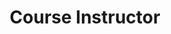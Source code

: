 ---
title: Course Instructor
order: 1
courses:
  - code: AER 521
    title: Mobile Robotics and Perception
    terms: Winter 2018
    img: /assets/img/qbot.png
    description: This course addresses fundamentals of mobile robotics and sensor-based perception for applications such as space exploration, search and rescue, mining, self-driving cars, unmanned aerial vehicles, autonomous underwater vehicles, etc. Topics include sensors and their principles, state estimation, computer vision, control architectures, localization, mapping, planning, path tracking, and software frameworks.
    note: "Previously: Teaching Assistant (Winter 2016, 2017)"
---